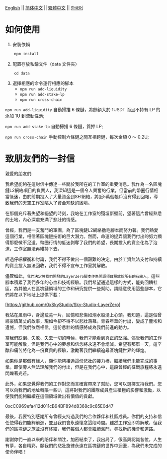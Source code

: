 <p align="left">
<a href="./README.md">English</a> || 
<a href="./README.zh-cn.md">简体中文</a> || 
<a href="./README.zh-hk.md">繁體中文</a> || 
<a href="./README.ko-kr.md">한국어</a>
</p>

# 如何使用

1. 安裝依賴

```js
    npm install
```

2. 配置存放私鑰文件（data 文件夾）

```
    cd data
```

3. 選擇相應的命令運行相應的腳本
   - `npm run add-liquidity `
   - `npm run add-stake-lp`
   - `npm run cross-chain`

`npm run add-liquidity` 自動掃描 6 條鏈，將餘額大於 1USDT 而且不持有 LP 的添加 1U 到流動性池;

`npm run add-stake-lp` 自動掃描 6 條鏈，質押 LP;

`npm run cross-chain` 手動控制六條鏈之間互相跨鏈，每次金額 0 ～ 0.2U;

# 致朋友們的一封信

親愛的朋友們:

我希望能夠在這封信中傳達一些關於我所在的工作室的重要消息。我作為一名區塊鏈L2網絡項目的負責人，我深知這是一個令人興奮的行業，但當前的幣圈行情相當低迷，由於前期投入了大量資金到SEI網絡，將近5萬個帳戶沒有得到回報，導致我們的天空工作室陷入了資金短缺的困境。

在那個充斥著失望和絕望的時刻，我站在工作室的殘垣斷壁前，望著這片曾經熟悉的土地，內心深處充滿了悲壯的情感。

曾經，我們是一支奮鬥的軍團，為了區塊鏈L2網絡撸毛腳本而努力著。我們熱愛這個行業，相信著區塊鏈技術的巨大潛力。然而，命運的捉弄讓我們付出的努力顯得那麼微不足道。幣圈行情的低迷剝奪了我們的希望，長期投入的資金化為了泡沫，工作室無法再維持下去。

經過仔細權衡和討論，我們不得不做出一個艱難的決定。由於工資無法支付和持續的資金投入無法回收，我們不得不宣布工作室將解散。

儘管如此，`我們決定將我們開發的LayerZero腳本作為開源項目釋放給所有的有緣人`。這些腳本積累了我們多年的心血和技術經驗。我們希望通過這樣的方式，能夠回饋社區，為其他人在區塊鏈領域的工作和研究提供一些幫助。請隨意使用這些腳本，它們將在以下地址上提供下載：

[https://github.com/0xSkyStudio/Sky-Studio-LayerZero]

我站在風雨中，身邊荒芜一片，回憶和悲傷如潮水般湧上心頭。我知道，這是個曾經豪情萬丈的故事，現如今卻不得不以悲壯落幕。青春年華的付出，變成了塵埃和遺憾，但我們依然相信，這份悲壯的情感將成為我們前進的動力。

當我們跌倒、失敗、失去一切的時候，我們才能看到真正的堅強。儘管我們的工作室可能解散，但是我們心中的夢想和信念將永遠不會熄滅。希望有那麼一天，這辛酸和痛苦將化為一份寶貴的經驗，激勵著我們繼續追尋區塊鏈世界的輝煌。

如果你是那個有緣人，願你能夠接過這份悲壯的接力棒，繼續我們未能完成的事業。即使旁人無法理解我們的付出，但是在我們心中，這段曾經的征戰旅程將永遠閃爍著光芒。

此外，如果您覺得我們的工作對您而言確實帶來了幫助，您可以選擇支持我們。您可以向我們的地址轉賬一些U，這將對我們的團隊成員產生積極的影響和激勵，以便我們能夠繼續在這個領域做出有價值的貢獻。

0xcC0969efa412d011cB94BF894d8368c9c85E0d47

最後，我要特別感謝所有曾經支持過我們的合作夥伴和社區成員。你們的支持和信任使得我們能夠前進，並且我們會永遠懷念這段時間。雖然工作室即將解散，但我們的區塊鏈之旅並沒有終結，我們每個人都會繼續奮鬥，尋找新的機會和道路。

謝謝你們一直以來的陪伴和關注，加密結束了，我出局了，很高興認識各位，人生有夢，各自精彩，願我們的悲壯旋律永遠在區塊鏈的世界中迴盪，為我們未完成的使命伴唱！

